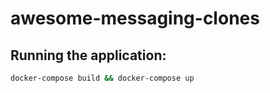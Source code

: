 # awesome-messaging-clones

## Running the application:

```bash
docker-compose build && docker-compose up
```
